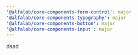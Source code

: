 ```yaml
---
'@alfalab/core-components-form-control': major
'@alfalab/core-components-typography': major
'@alfalab/core-components-button': major
'@alfalab/core-components-input': major
---
```


dsad
